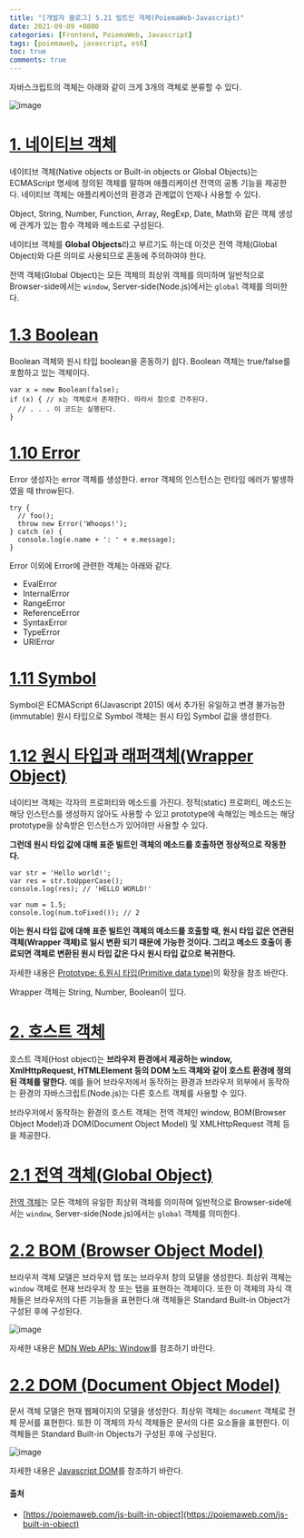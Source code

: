 ```yaml
---
title: "[개발자 블로그] 5.21 빌트인 객체(PoiemaWeb-Javascript)"
date: 2021-09-09 +0800
categories: [Frontend, PoiemaWeb, Javascript]
tags: [poiemaweb, javascript, es6]
toc: true
comments: true
---
```


자바스크립트의 객체는 아래와 같이 크게 3개의 객체로 분류할 수 있다.

![image](https://user-images.githubusercontent.com/44339530/132601950-6b4667b5-72d4-47b4-bbfb-e0aa914d2c08.png)

# [1. 네이티브 객체](https://poiemaweb.com/js-built-in-object#11-object)
네이티브 객체(Native objects or Built-in objects or Global Objects)는 ECMAScript 명세에 정의된 객체를 말하며 애플리케이션 전역의 공통 기능을 제공한다. 네이티브 객체는 애플리케이션의 환경과 관계없이 언제나 사용할 수 있다.

Object, String, Number, Function, Array, RegExp, Date, Math와 같은 객체 생성에 관계가 있는 함수 객체와 메소드로 구성된다.

네이티브 객체를 <b>Global Objects</b>라고 부르기도 하는데 이것은 전역 객체(Global Object)와 다른 의미로 사용되므로 혼동에 주의하여야 한다.

전역 객체(Global Object)는 모든 객체의 최상위 객체를 의미하며 일반적으로 Browser-side에서는 `window`, Server-side(Node.js)에서는 `global` 객체를 의미한다.

# [1.3 Boolean](https://poiemaweb.com/js-built-in-object#13-boolean)
Boolean 객체와 원시 타입 boolean을 혼동하기 쉽다. Boolean 객체는 true/false를 포함하고 있는 객체이다.

~~~
var x = new Boolean(false);
if (x) { // x는 객체로서 존재한다. 따라서 참으로 간주된다.
  // . . . 이 코드는 실행된다.
}
~~~

# [1.10 Error](https://poiemaweb.com/js-built-in-object#110-error)
Error 생성자는 error 객체를 생성한다. error 객체의 인스턴스는 런타임 에러가 발생하였을 때 throw된다.

~~~
try {
  // foo();
  throw new Error('Whoops!');
} catch (e) {
  console.log(e.name + ': ' + e.message);
}
~~~

Error 이외에 Error에 관련한 객체는 아래와 같다.
- EvalError
- InternalError
- RangeError
- ReferenceError
- SyntaxError
- TypeError
- URIError

# [1.11 Symbol](https://poiemaweb.com/js-built-in-object#111-symbol)
Symbol은 ECMAScript 6(Javascript 2015) 에서 추가된 유일하고 변경 불가능한(immutable) 원시 타입으로 Symbol 객체는 원시 타입 Symbol 값을 생성한다.

# [1.12 원시 타입과 래퍼객체(Wrapper Object)](https://poiemaweb.com/js-built-in-object#112-%EC%9B%90%EC%8B%9C-%ED%83%80%EC%9E%85%EA%B3%BC-%EB%9E%98%ED%8D%BC%EA%B0%9D%EC%B2%B4wrapper-object)
네이티브 객체는 각자의 프로퍼티와 메소드를 가진다. 정적(static) 프로퍼티, 메소드는 해당 인스턴스를 생성하지 않아도 사용할 수 있고 prototype에 속해있는 메소드는 해당 prototype을 상속받은 인스턴스가 있어야만 사용할 수 있다.

<b>그런데 원시 타입 값에 대해 표준 빌트인 객체의 메소드를 호출하면 정상적으로 작동한다.</b>

~~~
var str = 'Hello world!';
var res = str.toUpperCase();
console.log(res); // 'HELLO WORLD!'

var num = 1.5;
console.log(num.toFixed()); // 2
~~~

<b>이는 원시 타입 값에 대해 표준 빌트인 객체의 메소드를 호출할 때, 원시 타입 값은 연관된 객체(Wrapper 객체)로 일시 변환 되기 때문에 가능한 것이다. 그리고 메소드 호출이 종료되면 객체로 변환된 원시 타입 값은 다시 원시 타입 값으로 복귀한다.</b>

자세한 내용은 [Prototype: 6.원시 타입(Primitive data type)](https://poiemaweb.com/js-prototype#6-%EC%9B%90%EC%8B%9C-%ED%83%80%EC%9E%85primitive-data-type%EC%9D%98-%ED%99%95%EC%9E%A5)의 확장을 참조 바란다.

Wrapper 객체는 String, Number, Boolean이 있다.

# [2. 호스트 객체](https://poiemaweb.com/js-built-in-object#2-%ED%98%B8%EC%8A%A4%ED%8A%B8-%EA%B0%9D%EC%B2%B4)
호스트 객체(Host object)는 <b>브라우저 환경에서 제공하는 window, XmlHttpRequest, HTMLElement 등의 DOM 노드 객체와 같이 호스트 환경에 정의된 객체를 말한다.</b> 예를 들어 브라우저에서 동작하는 환경과 브라우저 외부에서 동작하는 환경의 자바스크립트(Node.js)는 다른 호스트 객체를 사용할 수 있다.

브라우저에서 동작하는 환경의 호스트 객체는 전역 객체인 window, BOM(Browser Object Model)과 DOM(Document Object Model) 및 XMLHttpRequest 객체 등을 제공한다.

# [2.1 전역 객체(Global Object)](https://poiemaweb.com/js-built-in-object#21-%EC%A0%84%EC%97%AD-%EA%B0%9D%EC%B2%B4global-object)
[전역 객체](https://poiemaweb.com/js-global-object)는 모든 객체의 유일한 최상위 객체를 의미하며 일반적으로 Browser-side에서는 `window`, Server-side(Node.js)에서는 `global` 객체를 의미한다.

# [2.2 BOM (Browser Object Model)](https://poiemaweb.com/js-built-in-object#22-bom-browser-object-model)
브라우저 객체 모델은 브라우저 탭 또는 브라우저 창의 모델을 생성한다. 최상위 객체는 `window` 객체로 현재 브라우저 창 또는 탭을 표현하는 객체이다. 또한 이 객체의 자식 객체들은 브라우저의 다른 기능들을 표현한다.애 객체들은 Standard Built-in Object가 구성된 후에 구성된다.

![image](https://user-images.githubusercontent.com/44339530/132603135-3658cea7-1a7d-40a8-9177-d9c5e0ede50b.png)

자세한 내용은 [MDN Web APIs: Window](https://developer.mozilla.org/en-US/docs/Web/API/Window)를 참조하기 바란다.

# [2.2 DOM (Document Object Model)](https://poiemaweb.com/js-built-in-object#22-dom-document-object-model)
문서 객체 모델은 현재 웹페이지의 모델을 생성한다. 최상위 객체는 `document` 객체로 전체 문서를 표현한다. 또한 이 객체의 자식 객체들은 문서의 다른 요소들을 표현한다. 이 객체들은 Standard Built-in Objects가 구성된 후에 구성된다.

![image](https://user-images.githubusercontent.com/44339530/132603277-38b61835-df03-422f-b3f1-e67e70cc1ef2.png)

자세한 내용은 [Javascript DOM](https://poiemaweb.com/js-dom)를 참조하기 바란다.

#### 출처
- [https://poiemaweb.com/js-built-in-object](https://poiemaweb.com/js-built-in-object)